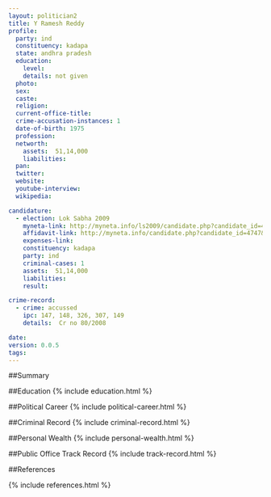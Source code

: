 ```yaml
---
layout: politician2
title: Y Ramesh Reddy
profile: 
  party: ind
  constituency: kadapa
  state: andhra pradesh
  education: 
    level: 
    details: not given
  photo: 
  sex: 
  caste: 
  religion: 
  current-office-title: 
  crime-accusation-instances: 1
  date-of-birth: 1975
  profession: 
  networth: 
    assets:  51,14,000
    liabilities: 
  pan: 
  twitter: 
  website: 
  youtube-interview: 
  wikipedia: 

candidature: 
  - election: Lok Sabha 2009
    myneta-link: http://myneta.info/ls2009/candidate.php?candidate_id=4747
    affidavit-link: http://myneta.info/candidate.php?candidate_id=4747&scan=original
    expenses-link: 
    constituency: kadapa 
    party: ind
    criminal-cases: 1
    assets:  51,14,000
    liabilities: 
    result:  

crime-record: 
  - crime: accussed
    ipc: 147, 148, 326, 307, 149
    details:  Cr no 80/2008  

date: 
version: 0.0.5
tags: 
---
```

##Summary


##Education
{% include education.html %}


##Political Career
{% include political-career.html %}


##Criminal Record
{% include criminal-record.html %}


##Personal Wealth
{% include personal-wealth.html %}


##Public Office Track Record
{% include track-record.html %}


##References


{% include references.html %}